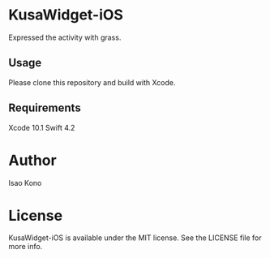 # KusaWidget-iOS

Expressed the activity with grass.

## Usage

Please clone this repository and build with Xcode.

## Requirements
Xcode 10.1
Swift 4.2

# Author
Isao Kono

# License
KusaWidget-iOS is available under the MIT license. See the LICENSE file for more info.

